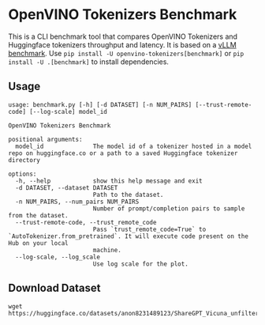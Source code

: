 # OpenVINO Tokenizers Benchmark

This is a CLI benchmark tool that compares OpenVINO Tokenizers and Huggingface tokenizers throughput and latency. 
It is based on a [vLLM benchmark](https://github.com/vllm-project/vllm/tree/main/benchmarks). 
Use `pip install -U openvino-tokenizers[benchmark]` or `pip install -U .[benchmark]` to install dependencies.

## Usage

```shell
usage: benchmark.py [-h] [-d DATASET] [-n NUM_PAIRS] [--trust-remote-code] [--log-scale] model_id

OpenVINO Tokenizers Benchmark

positional arguments:
  model_id              The model id of a tokenizer hosted in a model repo on huggingface.co or a path to a saved Huggingface tokenizer directory

options:
  -h, --help            show this help message and exit
  -d DATASET, --dataset DATASET
                        Path to the dataset.
  -n NUM_PAIRS, --num_pairs NUM_PAIRS
                        Number of prompt/completion pairs to sample from the dataset.
  --trust-remote-code, --trust_remote_code
                        Pass `trust_remote_code=True` to `AutoTokenizer.from_pretrained`. It will execute code present on the Hub on your local
                        machine.
  --log-scale, --log_scale
                        Use log scale for the plot.
```

## Download Dataset

```shell
wget https://huggingface.co/datasets/anon8231489123/ShareGPT_Vicuna_unfiltered/resolve/main/ShareGPT_V3_unfiltered_cleaned_split.json
```